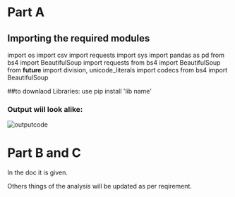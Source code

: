 # Part A 

## Importing the required modules
import os
import csv
import requests
import sys
import pandas as pd
from bs4 import BeautifulSoup
import requests
from bs4 import BeautifulSoup
from __future__ import division, unicode_literals 
import codecs
from bs4 import BeautifulSoup


##to downlaod Libraries:
use pip install 'lib name'


### Output wiil look alike:
![outputcode](https://user-images.githubusercontent.com/50532530/116935400-eeade880-ac83-11eb-8980-3b3a207cbb1c.PNG)

# Part B  and C
In the doc it is given.


Others things of the analysis will be updated as per reqirement.
